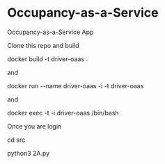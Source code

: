 # Occupancy-as-a-Service

Occupancy-as-a-Service App 

Clone this repo and build 

docker build -t  driver-oaas .

and 

docker run --name driver-oaas -i -t driver-oaas 

and

docker exec -t -i driver-oaas /bin/bash

Once you are login

cd src

python3 2A.py
